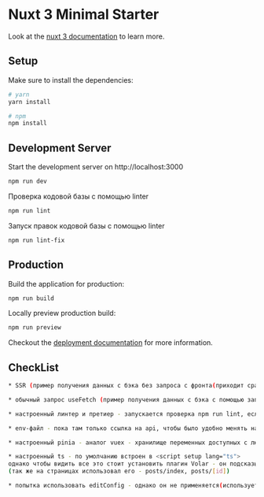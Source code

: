 # Nuxt 3 Minimal Starter

Look at the [nuxt 3 documentation](https://v3.nuxtjs.org) to learn more.

## Setup

Make sure to install the dependencies:

```bash
# yarn
yarn install

# npm
npm install
```

## Development Server

Start the development server on http://localhost:3000

```bash
npm run dev
```

Проверка кодовой базы с помощью linter

```bash
npm run lint
```

Запуск правок кодовой базы с помощью linter

```bash
npm run lint-fix
```

## Production

Build the application for production:

```bash
npm run build
```

Locally preview production build:

```bash
npm run preview
```

Checkout the [deployment documentation](https://v3.nuxtjs.org/guide/deploy/presets) for more information.


## CheckList 

```bash
* SSR (пример получения данных с бэка без запроса с фронта(приходит сразу с html) на странице posts/index)

* обычный запрос useFetch (пример получения данных с бэка с помощью запроса с фронта(отобразится в network т.к. обычный запрос) на странице posts/[id])

* настроенный линтер и претиер - запускается проверка npm run lint, если надо автоматом исправить - npm run lint-fix

* env-файл - пока там только ссылка на api, чтобы было удобно менять на стендах, можно так же поместить еще что-то

* настроенный pinia - аналог vuex - хранилище переменных доступных с любой страницы приложения

* настроенный ts - по умолчанию встроен в <script setup lang="ts">
однако чтобы видить все это стоит установить плагин Volar - он подсказывает что и как называется и какие имеет свойства
(так же на страницах использовал его - posts/index, posts/[id])

* попытка использовать editConfig - однако он не применяется(используется для автоустановки размера отступов в IDE)
```